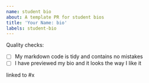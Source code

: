 ```yaml
---
name: student bio
about: A template PR for student bios
title: 'Your Name: bio'
labels: student-bio
---
```


<!--
  make this PR easy to find:

  - assign: yourself
  - milestone: precourse
-->

Quality checks:

- [ ] My markdown code is tidy and contains no mistakes
- [ ] I have previewed my bio and it looks the way I like it

<!--
  replace "x" with the number of your precourse issue
  an issue's number is listed when you search for it in the repo
-->

linked to #x
